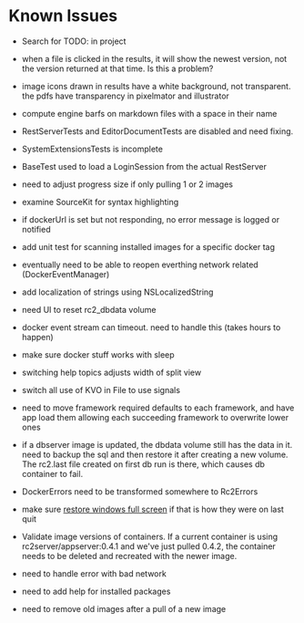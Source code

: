 # Known Issues

* Search for TODO: in project

* when a file is clicked in the results, it will show the newest version, not the version returned at that time. Is this a problem?

* image icons drawn in results have a white background, not transparent. the pdfs have transparency in pixelmator and illustrator

* compute engine barfs on markdown files with a space in their name

* RestServerTests and EditorDocumentTests are disabled and need fixing.

* SystemExtensionsTests is incomplete

* BaseTest used to load a LoginSession from the actual RestServer

* need to adjust progress size if only pulling 1 or 2 images

* examine SourceKit for syntax highlighting

* if dockerUrl is set but not responding, no error message is logged or notified

* add unit test for scanning installed images for a specific docker tag

* eventually need to be able to reopen everthing network related (DockerEventManager)

* add localization of strings using NSLocalizedString

* need UI to reset rc2_dbdata volume

* docker event stream can timeout. need to handle this (takes hours to happen)

* make sure docker stuff works with sleep

* switching help topics adjusts width of split view

* switch all use of KVO in File to use signals

* need to move framework required defaults to each framework, and have app load them allowing each succeeding framework to overwrite lower ones

* if a dbserver image is updated, the dbdata volume still has the data in it. need to backup the sql and then restore it after creating a new volume. The rc2.last file created on first db run is there, which causes db container to fail.

* DockerErrors need to be transformed somewhere to Rc2Errors

* make sure [restore windows full screen](http://mjtsai.com/blog/2016/11/18/full-screen-is-a-preference/) if that is how they were on last quit 

* Validate image versions of containers. If a current container is using rc2server/appserver:0.4.1 and we've just pulled 0.4.2, the container needs to be deleted and recreated with the newer image.

* need to handle error with bad network

* need to add help for installed packages

* need to remove old images after a pull of a new image
